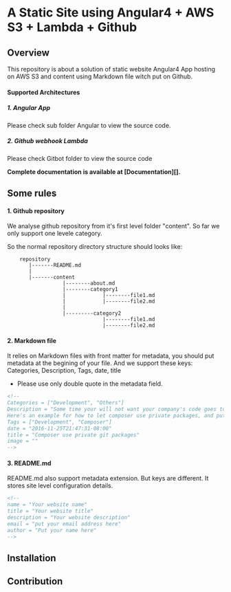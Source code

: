 <!--
name = "Zen Code Life"
title = "Zen Code Life"
description = "Yongcheng's Technical Blog"
email = "yongcheng.chen@live.com"
author = "Yongcheng Chen"
categories_sort = {"about":1, "laravel":2, "angular":3, "magento":4, "others":5}
-->
# A Static Site using Angular4 + AWS S3 + Lambda + Github

## Overview

This repository is about a solution of static website Angular4 App hosting on AWS S3 and content using Markdown file witch put on Github.

#### Supported Architectures

##### 1. Angular App
Please check sub folder Angular to view the source code.

##### 2. Github webhook Lambda
Please check Gitbot folder to view the source code

**Complete documentation is available at [Documentation][].**

## Some rules

#### 1. Github repository
We analyse github repository from it's first level folder "content". So far we only support one levele category.

So the normal repository directory structure should looks like:
```
    repository
       |-------README.md
       |
       |-------content
                  |--------about.md
                  |--------category1
                  |            |--------file1.md
                  |            |--------file2.md
                  |            
                  |---------category2
                               |--------file1.md
                               |--------file2.md
``` 

#### 2. Markdown file

It relies on Markdown files with front matter for metadata, you should put metadata at the begining of your file.
And we support these keys: Categories, Description, Tags, date, title

* Please use only double quote in the metadata field.

```html
<!--
Categories = ["Development", "Others"]
Description = "Some time your will not want your company's code goes to public project, but you want composer to manage packages.
Here's an example for how to let composer use private packages, and put these packages to customize folder."
Tags = ["Development", "Composer"]
date = "2016-11-25T21:47:31-08:00"
title = "Composer use private git packages"
image = ""
-->
```

#### 3. README.md
README.md also support metadata extension. But keys are different.
It stores site level configuration details.
```html
<!--
name = "Your website name"
title = "Your website title"
description = "Your website description"
email = "put your email address here"
author = "Put your name here"
-->
```

## Installation

## Contribution
